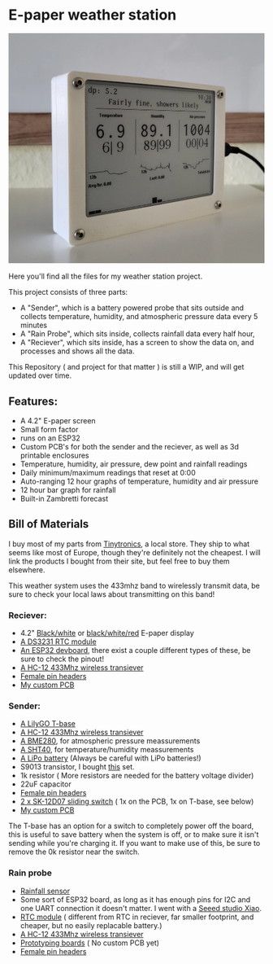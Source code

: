 # E-paper weather station

![Side](https://github.com/Snow014/Epaper_WeatherStation/blob/Reciever/Images/E-WWS-Side.png?raw=true)

Here you'll find all the files for my weather station project.

This project consists of three parts:
- A "Sender", which is a battery powered probe that sits outside and collects temperature, humidity, and atmospheric pressure data every 5 minutes
- A "Rain Probe", which sits inside, collects rainfall data every half hour, 
- A "Reciever", which sits inside, has a screen to show the data on, and processes and shows all the data.

This Repository ( and project for that matter ) is still a WIP, and will get updated over time.


## Features:
- A 4.2" E-paper screen
- Small form factor
- runs on an ESP32
- Custom PCB's for both the sender and the reciever, as well as 3d printable enclosures
- Temperature, humidity, air pressure, dew point and rainfall readings
- Daily minimum/maximum readings that reset at 0:00
- Auto-ranging 12 hour graphs of temperature, humidity and air pressure
- 12 hour bar graph for rainfall
- Built-in Zambretti forecast
##  Bill of Materials

I buy most of my parts from [Tinytronics](https://www.tinytronics.nl/en), a local store. They ship to what seems like most of Europe, though they're definitely  not the cheapest.
I will link the products I bought from their site, but feel free to buy them elsewhere.

This weather system uses the 433mhz band to wirelessly transmit data, be sure to check your local laws about transmitting on this band!
### Reciever:
- 4.2" [Black/white](https://www.waveshare.com/4.2inch-e-paper-module.htm) or [black/white/red](https://www.waveshare.com/product/4.2inch-e-paper-module-b.htm) E-paper display
- [A DS3231 RTC module](https://www.tinytronics.nl/en/sensors/time/dfrobot-fermion-ds3232-rtc-module-i2c)
- [An ESP32 devboard](https://www.tinytronics.nl/en/development-boards/microcontroller-boards/with-wi-fi/esp32-wifi-and-bluetooth-board-cp2102), there exist a couple different types of these, be sure to check the pinout!
- [A HC-12 433Mhz wireless transiever](https://www.tinytronics.nl/en/communication-and-signals/wireless/rf/modules/hc-12-si4438-wireless-serial-port-module-433mhz)
- [Female pin headers](https://www.tinytronics.nl/en/cables-and-connectors/connectors/pin-headers/female/20-pins-header-female)
- [My custom PCB](https://github.com/Snow014/Epaper_WeatherStation/tree/Reciever/Reciever/PCB)


### Sender:
- [A LilyGO T-base](https://www.tinytronics.nl/en/development-boards/microcontroller-boards/with-wi-fi/lilygo-ttgo-t-base-esp8266)
- [A HC-12 433Mhz wireless transiever](https://www.tinytronics.nl/en/communication-and-signals/wireless/rf/modules/hc-12-si4438-wireless-serial-port-module-433mhz) 
- [A BME280](https://www.tinytronics.nl/en/sensors/air/pressure/bme280-digital-barometer-pressure-and-humidity-sensor-module), for atmospheric pressure meassurements
- [A SHT40](https://www.tinytronics.nl/en/sensors/air/humidity/dfrobot-fermion-sht40-temperature-and-humidity-sensor), for temperature/humidity meassurements
- [A LiPo battery](https://www.tinytronics.nl/en/power/batteries/li-po/li-po-accu-3.7v-2000mah) (Always be careful with LiPo batteries!)
- S9013 transistor, I bought [this](https://www.tinytronics.nl/en/components/transistors/transistor-set-to-92-170-pieces) set.
- 1k resistor ( More resistors are needed for the battery voltage divider)
- 22uF capacitor
- [Female pin headers](https://www.tinytronics.nl/en/cables-and-connectors/connectors/pin-headers/female/20-pins-header-female)
- [2 x SK-12D07 sliding switch](https://www.tinytronics.nl/en/switches/manual-switches/slide-switches/small-switch-for-pcb-or-breadboard) ( 1x on the PCB, 1x on T-base, see below)
- [My custom PCB](https://github.com/Snow014/Epaper_WeatherStation/tree/Reciever/Sender/PCB)

The T-base has an option for a switch to completely power off the board, this is useful to save battery when the system is off, or to make sure it isn't sending while you're charging it. If you want to make use of this, be sure to remove the 0k resistor near the switch.

### Rain probe
- [Rainfall sensor](https://www.tinytronics.nl/en/sensors/liquid/dfrobot-gravity-tipping-bucket-rainfall-sensor-i2c-uart)
- Some sort of ESP32 board, as long as it has enough pins for I2C and one UART connection it doesn't matter. I went with a [Seeed studio Xiao](https://www.tinytronics.nl/en/development-boards/microcontroller-boards/with-wi-fi/seeed-studio-xiao-esp32-s3).
- [RTC module](https://www.tinytronics.nl/en/sensors/time/rtc-ds3231-incl.-battery-for-raspberry-pi) ( different from RTC in reciever, far smaller footprint, and cheaper, but no easily replacable battery.)
- [A HC-12 433Mhz wireless transiever](https://www.tinytronics.nl/en/communication-and-signals/wireless/rf/modules/hc-12-si4438-wireless-serial-port-module-433mhz)
- [Prototyping boards](https://www.tinytronics.nl/en/tools-and-mounting/prototyping-supplies/experiment-pcbs/experiment-pcb-4cm*6cm-double-sided) ( No custom PCB yet)
- [Female pin headers](https://www.tinytronics.nl/en/cables-and-connectors/connectors/pin-headers/female/20-pins-header-female)
